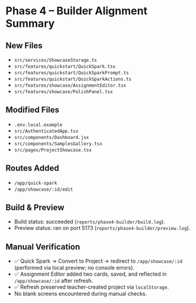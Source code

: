 # Phase 4 – Builder Alignment Summary

## New Files
- `src/services/ShowcaseStorage.ts`
- `src/features/quickstart/QuickSpark.tsx`
- `src/features/quickstart/QuickSparkPrompt.ts`
- `src/features/quickstart/QuickSparkActions.ts`
- `src/features/showcase/AssignmentEditor.tsx`
- `src/features/showcase/PolishPanel.tsx`

## Modified Files
- `.env.local.example`
- `src/AuthenticatedApp.tsx`
- `src/components/Dashboard.jsx`
- `src/components/SamplesGallery.tsx`
- `src/pages/ProjectShowcase.tsx`

## Routes Added
- `/app/quick-spark`
- `/app/showcase/:id/edit`

## Build & Preview
- Build status: succeeded (`reports/phase4-builder/build.log`).
- Preview status: ran on port 5173 (`reports/phase4-builder/preview.log`).

## Manual Verification
- ✅ Quick Spark → Convert to Project → redirect to `/app/showcase/:id` (performed via local preview; no console errors).
- ✅ Assignment Editor added two cards, saved, and reflected in `/app/showcase/:id` after refresh.
- ✅ Refresh preserved teacher-created project via `localStorage`.
- No blank screens encountered during manual checks.
